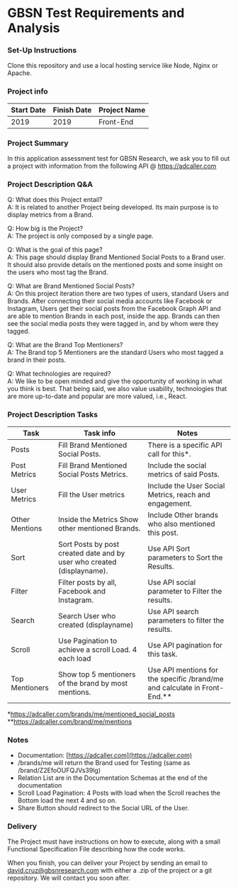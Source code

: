 # **GBSN Test Requirements and Analysis**

### Set-Up Instructions

Clone this repository and use a local hosting service like Node, Nginx or Apache.

### Project info

| Start Date | Finish Date | Project Name |
| --- | --- | --- |
| 2019 | 2019 | Front-End |

### Project Summary

In this application assessment test for GBSN Research, we ask you to fill out a project with information from the following API @ https://adcaller.com

### Project Description Q&A

Q: What does this Project entail?  
A: It is related to another Project being developed. Its main purpose is to display metrics from a Brand.

Q: How big is the Project?  
A: The project is only composed by a single page.

Q: What is the goal of this page?  
A: This page should display Brand Mentioned Social Posts to a Brand user. It should also provide details on the mentioned posts and some insight on the users who most tag the Brand.

Q: What are Brand Mentioned Social Posts?  
A: On this project iteration there are two types of users, standard Users and Brands. After connecting their social media accounts like Facebook or Instagram, Users get their social posts from the Facebook Graph API and are able to mention Brands in each post, inside the app. Brands can then see the social media posts they were tagged in, and by whom were they tagged.

Q: What are the Brand Top Mentioners?  
A: The Brand top 5 Mentioners are the standard Users who most tagged a brand in their posts.

Q: What technologies are required?  
A: We like to be open minded and give the opportunity of working in what you think is best. That being said, we also value usability, technologies that are more up-to-date and popular are more valued, i.e., React.

### Project Description Tasks

| Task | Task info | Notes |
| --- | --- | --- |
| Posts | Fill Brand Mentioned Social Posts. | There is a specific API call for this*.|
| Post Metrics | Fill Brand Mentioned Social Posts Metrics. | Include the social metrics of said Posts. |
| User Metrics | Fill the User metrics | Include the User Social Metrics, reach and engagement. |
| Other Mentions | Inside the Metrics Show other mentioned Brands. | Include Other brands who also mentioned this post. |
| Sort | Sort Posts by post created date and by user who created (displayname). | Use API Sort parameters to Sort the Results. |
| Filter | Filter posts by all, Facebook and Instagram. | Use API social parameter to Filter the results. |
| Search | Search User who created (displayname) | Use API search parameters to filter the results. |
| Scroll | Use Pagination to achieve a scroll Load. 4 each load| Use API pagination for this task. |
| Top Mentioners  | Show top 5 mentioners of the brand by most mentions. | Use API mentions for the specific /brand/me and calculate in Front-End.** |

*https://adcaller.com/brands/me/mentioned_social_posts    
**https://adcaller.com/brand/me/mentions


### Notes

- Documentation: [https://adcaller.com](https://adcaller.com)
- /brands/me  will return the Brand used for Testing (same as /brand/Z2EfoOUFQJVs39lg)
- Relation List are in the Documentation Schemas at the end of the documentation
- Scroll Load Pagination: 4 Posts with load when the Scroll reaches the Bottom load the next 4 and so on.
- Share Button should redirect to the Social URL of the User.

### Delivery

The Project must have instructions on how to execute, along with a small Functional Specification File describing how the code works.

When you finish, you can deliver your Project by sending an email to [david.cruz@gbsnresearch.com](mailto:david.cruz@gbsnresearch.com) with either a .zip of the project or a git repository. We will contact you soon after.
